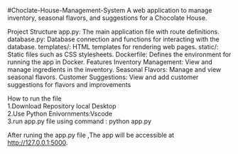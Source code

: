 #Choclate-House-Management-System
A web application to manage inventory, seasonal flavors, and suggestions for a Chocolate House.

Project Structure
app.py: The main application file with route definitions.
database.py: Database connection and functions for interacting with the database.
templates/: HTML templates for rendering web pages.
static/: Static files such as CSS stylesheets.
Dockerfile: Defines the environment for running the app in Docker.
Features
Inventory Management: View and manage ingredients in the inventory.
Seasonal Flavors: Manage and view seasonal flavors.
Customer Suggestions: View and add customer suggestions for flavors and improvements

How to run the file <br/>
1.Download Repository local Desktop<br/>
2.Use Python Enivornments:Vscode<br/>
3.run app.py file using command : python app.py<br/>

After runing the app.py file ,The app will be accessible at http://127.0.0.1:5000.
